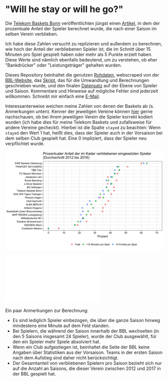 # "Will he stay or will he go?"

Die [Telekom Baskets Bonn](https://www.telekom-baskets-bonn.de) veröffentlichten jüngst einen [Artikel](https://www.telekom-baskets-bonn.de/presse/background/fluktuation.html), in dem der prozentuale Anteil der Spieler berechnet wurde, die nach einer Saison im selben Verein verblieben.

Ich habe diese Zahlen versucht zu replizieren und außerdem zu berechnen, wie hoch der Anteil der verbliebenen Spieler ist, die im Schnitt über 15 Minuten pro Spiel gespielt haben oder mehr als 5 Punkte erzielt haben. Diese Werte sind nämlich ebenfalls bedeutend, um zu verstehen, ob eher "Bankdrücker" oder "Leistungsträger" gehalten wurden.

Dieses Repository beinhaltet die genutzen [Rohdaten](raw_data), webscraped von der [BBL-Website](http://easycredit-bbl.de), das [Skript](code/01_recode_and_merge), das für die Umwandlung und Berechnungen geschrieben wurde, und den finalen [Datensatz](data/bbl_2012-2017) auf der Ebene von Spieler und Saison. Kommentare und Hinweise auf mögliche Fehler sind jederzeit willkommen. Schreibt mir einfach eine [E-Mail](mailto:mullers@tcd.ie).


Interessanterweise weichen meine Zahlen von denen der Baskets ab (s. Anmerkungen unten). Kenner der jeweiligen Vereine können [hier](data/bbl_2012-2017) gerne nachschauen, ob bei ihrem jeweiligen Verein die Spieler korrekt kodiert wurden (ich habe dies für meine Telekom Baskets und zufallsweise für andere Vereine gecheckt). Hierbei ist die Spalte `stayed` zu beachten: Wenn `stayed` den Wert 1 hat, heißt dies, dass der Spieler auch in der Vorsaison bei dem selben Club gespielt hat. Eine 0 impliziert, dass der Spieler neu verpflichtet wurde. 

![Prozentualer Anteil von verbliebenen Spielern, aggregiert](output/ratio_total.jpg)

![Prozentualer Anteil von verbliebenenen Spielern pro Saison](ratio_season_detailed.pdf)

Ein paar Anmerkungen zur Berechnung:
* Es sind lediglich Spieler einbezogen, die über die ganze Saison hinweg mindestens eine Minute auf dem Feld standen.
* Bei Spielern, die während der Saison innerhalb der BBL wechselten (in den 5 Saisons insgesamt 24 Spieler), wurde der Club ausgewählt, für den ein Spieler mehr Spiele absolviert hat.
* Wenn ein Club aufgestiegen ist, beinhaltet die Seite der BBL keine Angaben über Statistiken aus der Vorsaison. Teams in der ersten Saison nach dem Aufstieg sind daher nicht berücksichtigt.
* Der Gesamtanteil von verbliebenen Spielern pro Saison bezieht sich nur auf die Anzahl an Saisons, die dieser Verein zwischen 2012 und 2017 in der BBL gespielt hat. 
